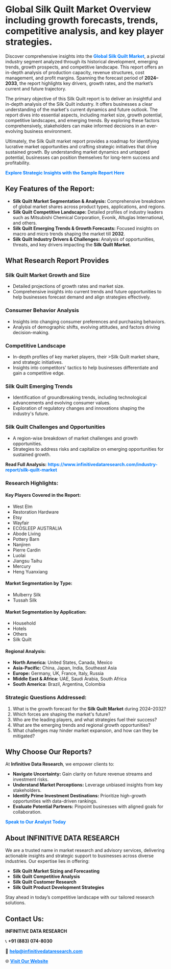 <h1>Global Silk Quilt Market Overview including growth forecasts, trends, competitive analysis, and key player strategies.</h1>
<p>
Discover comprehensive insights into the 
<a href="https://www.infinitivedataresearch.com/industry-report/silk-quilt-market" rel="dofollow" style="color: #007BFF; text-decoration: none;"><strong>Global Silk Quilt Market</strong></a>, a pivotal industry segment analyzed through its historical development, emerging trends, growth prospects, and competitive landscape. This report offers an in-depth analysis of production capacity, revenue structures, cost management, and profit margins. Spanning the forecast period of <strong>2024–2033</strong>, the report highlights key drivers, growth rates, and the market’s current and future trajectory.
</p>
<p>
The primary objective of this Silk Quilt report is to deliver an insightful and in-depth analysis of the Silk Quilt industry. It offers businesses a clear understanding of the market's current dynamics and future outlook. The report dives into essential aspects, including market size, growth potential, competitive landscapes, and emerging trends. By exploring these factors comprehensively, stakeholders can make informed decisions in an ever-evolving business environment.
</p>
<p>
Ultimately, the Silk Quilt market report provides a roadmap for identifying lucrative market opportunities and crafting strategic initiatives that drive sustained growth. By understanding market dynamics and untapped potential, businesses can position themselves for long-term success and profitability.
</p>
<p>
<a href="https://www.infinitivedataresearch.com/request-sample/reportId=102402" style="color: #007BFF; text-decoration: none;"><strong>Explore Strategic Insights with the Sample Report Here</strong></a>
</p>

<h2>Key Features of the Report:</h2>
<ul>
<li><strong>Silk Quilt Market Segmentation & Analysis:</strong> Comprehensive breakdown of global market shares across product types, applications, and regions.</li>
<li><strong>Silk Quilt Competitive Landscape:</strong> Detailed profiles of industry leaders such as Mitsubishi Chemical Corporation, Evonik, Altuglas International, and others.</li>
<li><strong>Silk Quilt Emerging Trends & Growth Forecasts:</strong> Focused insights on macro and micro trends shaping the market till <strong>2032</strong>.</li>
<li><strong>Silk Quilt Industry Drivers & Challenges:</strong> Analysis of opportunities, threats, and key drivers impacting the <strong>Silk Quilt Market</strong>.</li>
</ul>

<h2>What Research Report Provides</h2>
<h3>Silk Quilt Market Growth and Size</h3>
<ul>
<li>Detailed projections of growth rates and market size.</li>
<li>Comprehensive insights into current trends and future opportunities to help businesses forecast demand and align strategies effectively.</li>
</ul>

<h3>Consumer Behavior Analysis</h3>
<ul>
<li>Insights into changing consumer preferences and purchasing behaviors.</li>
<li>Analysis of demographic shifts, evolving attitudes, and factors driving decision-making.</li>
</ul>

<h3>Competitive Landscape</h3>
<ul>
<li>In-depth profiles of key market players, their >Silk Quilt market share, and strategic initiatives.</li>
<li>Insights into competitors' tactics to help businesses differentiate and gain a competitive edge.</li>
</ul>

<h3>Silk Quilt Emerging Trends</h3>
<ul>
<li>Identification of groundbreaking trends, including technological advancements and evolving consumer values.</li>
<li>Exploration of regulatory changes and innovations shaping the industry's future.</li>
</ul>

<h3>Silk Quilt Challenges and Opportunities</h3>
<ul>
<li>A region-wise breakdown of market challenges and growth opportunities.</li>
<li>Strategies to address risks and capitalize on emerging opportunities for sustained growth.</li>
</ul>
<p><strong>Read Full Analysis:</strong> <a href="https://www.infinitivedataresearch.com/industry-report/silk-quilt-market" rel="dofollow" style="color: #007BFF; text-decoration: none;"><strong>https://www.infinitivedataresearch.com/industry-report/silk-quilt-market</strong></a></p>
<h3>Research Highlights:</h3>
<h4>Key Players Covered in the Report:</h4>
<ul><li>West Elm</li><li>Restoration Hardware</li><li>Etsy</li><li>Wayfair</li><li>ECOSLEEP AUSTRALIA</li><li>Abode Living</li><li>Pottery Barn</li><li>Nanjiren</li><li>Pierre Cardin</li><li>Luolai</li><li>Jiangsu Taihu</li><li>Mercury</li><li>Heng Yuanxiang</li></ul>
<h4>Market Segmentation by Type:</h4>
<ul><li>Mulberry Silk</li><li>Tussah Silk</li></ul>
<h4>Market Segmentation by Application:</h4>
<ul><li>Household</li><li>Hotels</li><li>Others</li><li>Silk Quilt</li></ul>

<h4>Regional Analysis:</h4>
<ul>
<li><strong>North America:</strong> United States, Canada, Mexico</li>
<li><strong>Asia-Pacific:</strong> China, Japan, India, Southeast Asia</li>
<li><strong>Europe:</strong> Germany, UK, France, Italy, Russia</li>
<li><strong>Middle East & Africa:</strong> UAE, Saudi Arabia, South Africa</li>
<li><strong>South America:</strong> Brazil, Argentina, Colombia</li>
</ul>

<h3>Strategic Questions Addressed:</h3>
<ol>
<li>What is the growth forecast for the <strong>Silk Quilt Market</strong> during 2024–2032?</li>
<li>Which forces are shaping the market's future?</li>
<li>Who are the leading players, and what strategies fuel their success?</li>
<li>What are the emerging trends and regional growth opportunities?</li>
<li>What challenges may hinder market expansion, and how can they be mitigated?</li>
</ol>

<h2>Why Choose Our Reports?</h2>
<p>At <strong>Infinitive Data Research</strong>, we empower clients to:</p>
<ul>
<li><strong>Navigate Uncertainty:</strong> Gain clarity on future revenue streams and investment risks.</li>
<li><strong>Understand Market Perceptions:</strong> Leverage unbiased insights from key stakeholders.</li>
<li><strong>Identify Prime Investment Destinations:</strong> Prioritize high-growth opportunities with data-driven rankings.</li>
<li><strong>Evaluate Potential Partners:</strong> Pinpoint businesses with aligned goals for collaboration.</li>
</ul>
<p><a href="https://www.infinitivedataresearch.com/industry-report/silk-quilt-market" rel="dofollow" style="color: #007BFF; text-decoration: none;"><strong>Speak to Our Analyst Today</strong></a></p>

<h2>About INFINITIVE DATA RESEARCH</h2>
<p>We are a trusted name in market research and advisory services, delivering actionable insights and strategic support to businesses across diverse industries. Our expertise lies in offering:</p>
<ul>
<li><strong>Silk Quilt Market Sizing and Forecasting</strong></li>
<li><strong>Silk Quilt Competitive Analysis</strong></li>
<li><strong>Silk Quilt Customer Research</strong></li>
<li><strong>Silk Quilt Product Development Strategies</strong></li>
</ul>
<p>Stay ahead in today’s competitive landscape with our tailored research solutions.</p>

<h2>Contact Us:</h2>
<p><strong>INFINITIVE DATA RESEARCH</strong></p>
<p>📞 <strong>+91 (883) 074-8030</strong></p>
<p>📧 <strong><a href="mailto:help@infinitivedataresearch.com" style="color: #007BFF;">help@infinitivedataresearch.com</a></strong></p>
<p>🌐 <strong><a href="https://www.infinitivedataresearch.com" rel="dofollow" style="color: #007BFF;">Visit Our Website</a></strong></p>